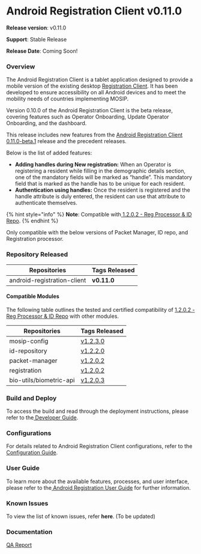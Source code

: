 # Android Registration Client v0.11.0

**Release version**: v0.11.0

**Support**: Stable Release

**Release Date**: Coming Soon!

### **Overview** <a href="#overview" id="overview"></a>

The Android Registration Client is a tablet application designed to provide a mobile version of the existing desktop [Registration Client](https://docs.mosip.io/1.2.0/modules/registration-client).  It has been developed to ensure accessibility on all Android devices and to meet the mobility needs of countries implementing MOSIP.

Version 0.10.0 of the Android Registration Client is the beta release, covering features such as Operator Onboarding, Update Operator Onboarding, and the dashboard.

This release includes new features from the [Android Registration Client 0.11.0-beta.1](https://docs.mosip.io/1.2.0/releases/android-registration-client-0.11.0-beta.1) release and the precedent releases.

Below is the list of added features:

* **Adding handles during New registration:** When an Operator is registering a resident while filling in the demographic details section, one of the mandatory fields will be marked as “handle”. This mandatory field that is marked as the handle has to be unique for each resident.
* **Authentication using handles:** Once the resident is registered and the handle attribute is duly entered, the resident can use that attribute to authenticate themselves.

{% hint style="info" %}
**Note**: Compatible with[ ](https://docs.mosip.io/1.2.0/releases/release-notes)[1.2.0.2 - Reg Processor & ID Repo](https://docs.mosip.io/1.2.0/releases/1.2.0.2-reg-processor-and-id-repo).
{% endhint %}

Only compatible with the below versions of Packet Manager, ID repo, and Registration processor.

### **Repository Released** <a href="#repository-released" id="repository-released"></a>

| Repositories                | Tags Released |
| --------------------------- | ------------- |
| android-registration-client | **v0.11.0**   |

#### **Compatible Modules** <a href="#compatible-modules" id="compatible-modules"></a>

The following table outlines the tested and certified compatibility of [1.2.0.2 - Reg Processor & ID Repo](https://docs.mosip.io/1.2.0/releases/1.2.0.2-reg-processor-and-id-repo) with other modules.

| Repositories            | Tags Released                                                     |
| ----------------------- | ----------------------------------------------------------------- |
| mosip-config            | [v1.2.3.0](https://github.com/mosip/mosip-config/tree/v1.2.3.0)   |
| id-repository           | [v1.2.2.0](https://github.com/mosip/id-repository/tree/v1.2.2.0)  |
| packet-manager          | [v1.2.0.2](https://github.com/mosip/packet-manager/tree/v1.2.0.2) |
| registration            | [v1.2.0.2](https://github.com/mosip/registration/tree/v1.2.0.2)   |
| bio-utils/biometric-api | [v1.2.0.3](https://github.com/mosip/bio-utils/tree/v1.2.0.3)      |

### **Build and Deploy** <a href="#build-and-deploy" id="build-and-deploy"></a>

To access the build and read through the deployment instructions, please refer to the[ Developer Guide](https://docs.mosip.io/1.2.0/modules/android-registration-client/android-registration-client-developer-guide).

### **Configurations** <a href="#configurations" id="configurations"></a>

For details related to Android Registration Client configurations, refer to the[ Configuration Guide](https://docs.mosip.io/1.2.0/modules/android-registration-client/android-registration-client-configuration).

### **User Guide** <a href="#user-guide" id="user-guide"></a>

To learn more about the available features, processes, and user interface, please refer to the[ Android Registration User Guide](https://docs.mosip.io/1.2.0/modules/android-registration-client/android-registration-client-user-guide) for further information.

### **Known Issues** <a href="#known-issues" id="known-issues"></a>

To view the list of known issues, refer **here**. (To be updated)

### Documentation

[QA Report](https://docs.mosip.io/1.2.0/releases/android-registration-client-v0.11.0/test-report)
